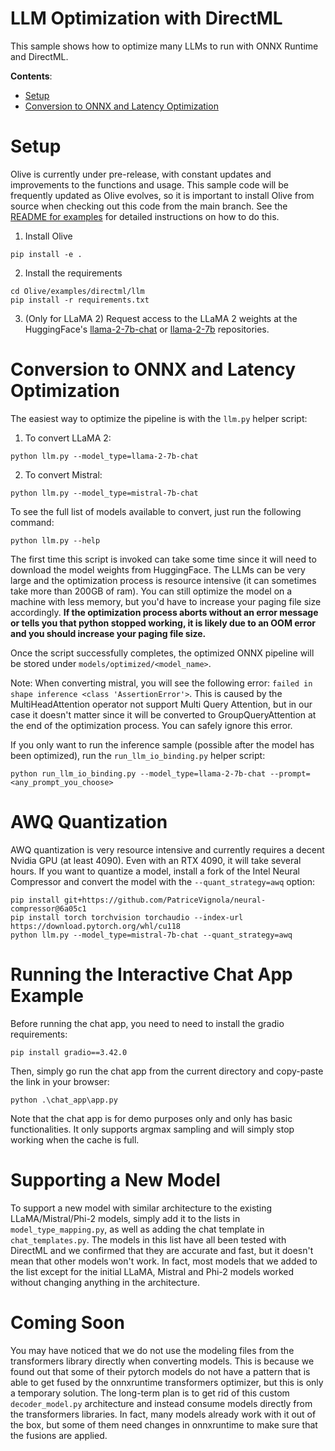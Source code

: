 # LLM Optimization with DirectML <!-- omit in toc -->

This sample shows how to optimize many LLMs to run with ONNX Runtime and DirectML.

**Contents**:
- [Setup](#setup)
- [Conversion to ONNX and Latency Optimization](#conversion-to-onnx-and-latency-optimization)

# Setup

Olive is currently under pre-release, with constant updates and improvements to the functions and usage. This sample code will be frequently updated as Olive evolves, so it is important to install Olive from source when checking out this code from the main branch. See the [README for examples](https://github.com/microsoft/Olive/blob/main/examples/README.md#important) for detailed instructions on how to do this.

1. Install Olive

```
pip install -e .
```

2. Install the requirements

```
cd Olive/examples/directml/llm
pip install -r requirements.txt
```

3. (Only for LLaMA 2) Request access to the LLaMA 2 weights at the HuggingFace's [llama-2-7b-chat](https://huggingface.co/meta-llama/Llama-2-7b-chat-hf) or [llama-2-7b](https://huggingface.co/meta-llama/Llama-2-7b-hf) repositories.


# Conversion to ONNX and Latency Optimization

The easiest way to optimize the pipeline is with the `llm.py` helper script:

1. To convert LLaMA 2:

```
python llm.py --model_type=llama-2-7b-chat
```

2. To convert Mistral:

```
python llm.py --model_type=mistral-7b-chat
```

To see the full list of models available to convert, just run the following command:

```
python llm.py --help
```

The first time this script is invoked can take some time since it will need to download the model weights from HuggingFace. The LLMs can be very large and the optimization process is resource intensive (it can sometimes take more than 200GB of ram). You can still optimize the model on a machine with less memory, but you'd have to increase your paging file size accordingly. **If the optimization process aborts without an error message or tells you that python stopped working, it is likely due to an OOM error and you should increase your paging file size.**

Once the script successfully completes, the optimized ONNX pipeline will be stored under `models/optimized/<model_name>`.

Note: When converting mistral, you will see the following error: `failed in shape inference <class 'AssertionError'>`. This is caused by the MultiHeadAttention operator not support Multi Query Attention, but in our case it doesn't matter since it will be converted to GroupQueryAttention at the end of the optimization process. You can safely ignore this error.

If you only want to run the inference sample (possible after the model has been optimized), run the `run_llm_io_binding.py` helper script:

```
python run_llm_io_binding.py --model_type=llama-2-7b-chat --prompt=<any_prompt_you_choose>
```

# AWQ Quantization

AWQ quantization is very resource intensive and currently requires a decent Nvidia GPU (at least 4090). Even with an RTX 4090, it will take several hours. If you want to quantize a model, install a fork of the Intel Neural Compressor and convert the model with the `--quant_strategy=awq` option:

```
pip install git+https://github.com/PatriceVignola/neural-compressor@6a05c1
pip install torch torchvision torchaudio --index-url https://download.pytorch.org/whl/cu118
python llm.py --model_type=mistral-7b-chat --quant_strategy=awq
```

# Running the Interactive Chat App Example

Before running the chat app, you need to need to install the gradio requirements:

```
pip install gradio==3.42.0
```

Then, simply go run the chat app from the current directory and copy-paste the link in your browser:

```
python .\chat_app\app.py
```

Note that the chat app is for demo purposes only and only has basic functionalities. It only supports argmax sampling and will simply stop working when the cache is full.

# Supporting a New Model

To support a new model with similar architecture to the existing LLaMA/Mistral/Phi-2 models, simply add it to the lists in `model_type_mapping.py`, as well as adding the chat template in `chat_templates.py`. The models in this list have all been tested with DirectML and we confirmed that they are accurate and fast, but it doesn't mean that other models won't work. In fact, most models that we added to the list except for the initial LLaMA, Mistral and Phi-2 models worked without changing anything in the architecture.

# Coming Soon

You may have noticed that we do not use the modeling files from the transformers library directly when converting models. This is because we found out that some of their pytorch models do not have a pattern that is able to get fused by the onnxruntime transformers optimizer, but this is only a temporary solution. The long-term plan is to get rid of this custom `decoder_model.py` architecture and instead consume models directly from the transformers libraries. In fact, many models already work with it out of the box, but some of them need changes in onnxruntime to make sure that the fusions are applied.
